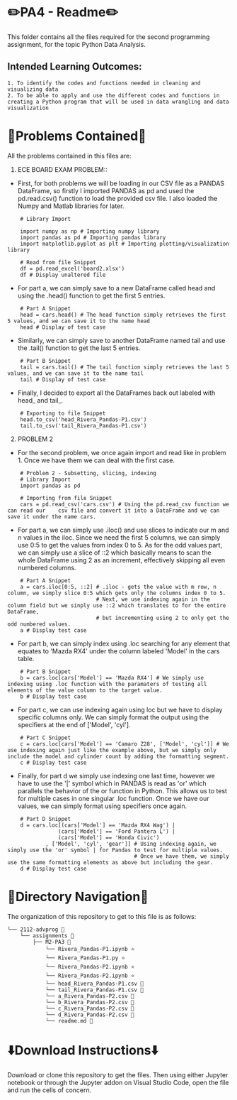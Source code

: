  # ✏️PA4 - Readme✏️

This folder contains all the files required for the second programming assignment, for the topic Python Data Analysis.

## Intended Learning Outcomes:
    1. To identify the codes and functions needed in cleaning and visualizing data
    2. To be able to apply and use the different codes and functions in creating a Python program that will be used in data wrangling and data visualization
    
# 📄Problems Contained📄
All the problems contained in this files are:
1. ECE BOARD EXAM PROBLEM::
- First, for both problems we will be loading in our CSV file as a PANDAS DataFrame, so firstly I imported PANDAS as pd and used the pd.read.csv() function to load the provided csv file. I also loaded the Numpy and Matlab libraries for later.
```
    # Library Import

    import numpy as np # Importing numpy library
    import pandas as pd # Importing pandas library
    import matplotlib.pyplot as plt # Importing plotting/visualization library

    # Read from file Snippet
    df = pd.read_excel('board2.xlsx')
    df # Display unaltered file
```
-  For part a, we can simply save to a new DataFrame called head and using the .head() function to get the first 5 entries.
```
    # Part A Snippet
    head = cars.head() # The head function simply retrieves the first 5 values, and we can save it to the name head
    head # Display of test case
```
- Similarly, we can simply save to another DataFrame named tail and use the .tail() function to get the last 5 entries.
```
    # Part B Snippet
    tail = cars.tail() # The tail function simply retrieves the last 5 values, and we can save it to the name tail
    tail # Display of test case
```
- Finally, I decided to export all the DataFrames back out labeled with head_ and tail_.
```
    # Exporting to file Snippet
    head.to_csv('head_Rivera_Pandas-P1.csv')
    tail.to_csv('tail_Rivera_Pandas-P1.csv')
```

2. PROBLEM 2
- For the second problem, we once again import and read like in problem 1. Once we have them we can deal with the first case.
```
    # Problem 2 - Subsetting, slicing, indexing
    # Library Import
    import pandas as pd

    # Importing from file Snippet
    cars = pd.read_csv('cars.csv') # Using the pd.read_csv function we can read our    csv file and convert it into a DataFrame and we can save it under the name cars.    
```
- For part a, we can simply use .iloc() and use slices to indicate our m and n values in the iloc. Since we need the first 5 columns, we can simply use 0:5 to get the values from index 0 to 5. As for the odd values part, we can simply use a slice of ::2 which basically means to scan the whole DataFrame using 2 as an increment, effectively skipping all even numbered columns.
```
    # Part A Snippet
    a = cars.iloc[0:5, ::2] # .iloc - gets the value with m row, n column, we simply slice 0:5 which gets only the columns index 0 to 5.
                            # Next, we use indexing again in the column field but we sinply use ::2 which translates to for the entire DataFrame, 
                            # but incrementing using 2 to only get the odd numbered values.
    a # Display test case
```
- For part b, we can simply index using .loc searching for any element that equates to 'Mazda RX4' under the column labeled 'Model' in the cars table.
```
    # Part B Snippet
    b = cars.loc[cars['Model'] == 'Mazda RX4'] # We simply use indexing using .loc function with the paramaters of testing all elements of the value column to the target value.
    b # Display test case
```
- For part c, we can use indexing again using loc but we have to display specific columns only. We can simply format the output using the specifiers at the end of ['Model', 'cyl'].
```
    # Part C Snippet
    c = cars.loc[cars['Model'] == 'Camaro Z28', ['Model', 'cyl']] # We use indexing again just like the example above, but we simply only include the model and cylinder count by adding the formatting segment.
    c # Display test case
```
- Finally, for part d we simply use indexing one last time, however we have to use the '|' symbol which in PANDAS is read as 'or' which parallels the behavior of the or function in Python. This allows us to test for multiple cases in one singular .loc function. Once we have our values, we can simply format using specifiers once again.
```
    # Part D Snippet
    d = cars.loc[(cars['Model'] == 'Mazda RX4 Wag') |
                (cars['Model'] == 'Ford Pantera L') |
                (cars['Model'] == 'Honda Civic')
            , ['Model', 'cyl', 'gear']] # Using indexing again, we simply use the 'or' symbol | for Pandas to test for multiple values. 
                                        # Once we have them, we simply use the same formatting elements as above but including the gear.
    d # Display test case
```

# 📁Directory Navigation📁
The organization of this repository to get to this file is as follows:
```
└── 2112-advprog 📂
    └── assignments 📄
        ├── M2-PA3 🐍
            └── Rivera_Pandas-P1.ipynb ⭐
            └── Rivera_Pandas-P1.py ⭐
            └── Rivera_Pandas-P2.ipynb ⭐
            └── Rivera_Pandas-P2.ipynb ⭐
            └── head_Rivera_Pandas-P1.csv 📄
            └── tail_Rivera_Pandas-P1.csv 📄
            └── a_Rivera_Pandas-P2.csv 📄
            └── b_Rivera_Pandas-P2.csv 📄
            └── c_Rivera_Pandas-P2.csv 📄
            └── d_Rivera_Pandas-P2.csv 📄
            └── readme.md 📖
```

# ⬇️Download Instructions⬇️
Download or clone this repository to get the files. Then using either Jupyter notebook or through the Jupyter addon on Visual Studio Code, open the file and run the cells of concern.



